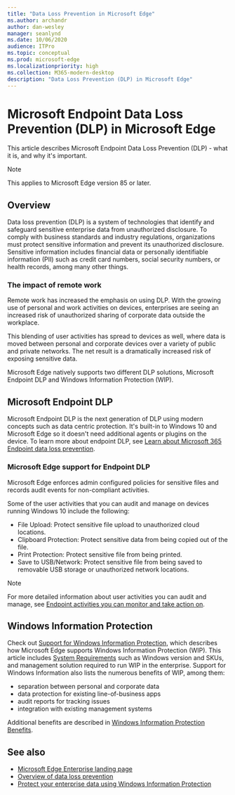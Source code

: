 ```yaml
---
title: "Data Loss Prevention in Microsoft Edge"
ms.author: archandr
author: dan-wesley
manager: seanlynd
ms.date: 10/06/2020
audience: ITPro
ms.topic: conceptual
ms.prod: microsoft-edge
ms.localizationpriority: high
ms.collection: M365-modern-desktop
description: "Data Loss Prevention (DLP) in Microsoft Edge"
---
```


# Microsoft Endpoint Data Loss Prevention (DLP) in Microsoft Edge

This article describes Microsoft Endpoint Data Loss Prevention (DLP) - what it is, and why it's important.

> [!NOTE]
> This applies to Microsoft Edge version 85 or later.

## Overview

Data loss prevention (DLP) is a system of technologies that identify and safeguard sensitive enterprise data from unauthorized disclosure. To comply with business standards and industry regulations, organizations must protect sensitive information and prevent its unauthorized disclosure. Sensitive information includes financial data or personally identifiable information (PII) such as credit card numbers, social security numbers, or health records, among many other things.

### The impact of remote work

Remote work has increased the emphasis on using DLP. With the growing use of personal and work activities on devices, enterprises are seeing an increased risk of unauthorized sharing of corporate data outside the workplace.

This blending of user activities has spread to devices as well, where data is moved between personal and corporate devices over a variety of public and private networks. The net result is a dramatically increased risk of exposing sensitive data.

Microsoft Edge natively supports two different DLP solutions, Microsoft Endpoint DLP and Windows Information Protection (WIP).

## Microsoft Endpoint DLP

Microsoft Endpoint DLP is the next generation of DLP using modern concepts such as data centric protection. It's  built-in to Windows 10 and Microsoft Edge so it doesn't need additional agents or plugins on the device. To learn more about endpoint DLP, see [Learn about Microsoft 365 Endpoint data loss prevention](https://docs.microsoft.com/microsoft-365/compliance/endpoint-dlp-learn-about?view=o365-worldwide).

### Microsoft Edge support for Endpoint DLP

Microsoft Edge enforces admin configured policies for sensitive files and records audit events for non-compliant activities.

Some of the user activities that you can audit and manage on devices running Windows 10 include the following:

- File Upload: Protect sensitive file upload to unauthorized cloud locations.
- Clipboard Protection: Protect sensitive data from being copied out of the file.
- Print Protection: Protect sensitive file from being printed.
- Save to USB/Network: Protect sensitive file from being saved to removable USB storage or unauthorized network locations.

> [!NOTE]
> For more detailed information about user activities you can audit and manage, see [Endpoint activities you can monitor and take action on](https://docs.microsoft.com/en-us/microsoft-365/compliance/endpoint-dlp-learn-about?view=o365-worldwide#endpoint-activities-you-can-monitor-and-take-action-on).

## Windows Information Protection

Check out [Support for Windows Information Protection](https://docs.microsoft.com/deployedge/microsoft-edge-security-windows-information-protection), which describes how Microsoft Edge supports Windows Information Protection (WIP). This article includes [System Requirements](https://docs.microsoft.com/deployedge/microsoft-edge-security-windows-information-protection#system-requirements) such as Windows version and SKUs, and management solution required to run WIP in the enterprise. Support for Windows Information also lists the numerous benefits of WIP, among them:

- separation between personal and corporate data
- data protection for existing line-of-business apps
- audit reports for tracking issues
- integration with existing management systems

Additional benefits are described in  [Windows Information Protection Benefits](https://docs.microsoft.com/deployedge/microsoft-edge-security-windows-information-protection#windows-information-protection-benefits).  

## See also

- [Microsoft Edge Enterprise landing page](https://aka.ms/EdgeEnterprise)
- [Overview of data loss prevention](https://docs.microsoft.com/microsoft-365/compliance/data-loss-prevention-policies?view=o365-worldwide)
- [Protect your enterprise data using Windows Information Protection](https://docs.microsoft.com/windows/security/information-protection/windows-information-protection/protect-enterprise-data-using-wip)
